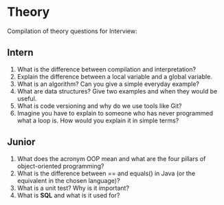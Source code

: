 # Theory

Compilation of theory questions for Interview:

## Intern

1. What is the difference between compilation and interpretation?
2. Explain the difference between a local variable and a global variable.
3. What is an algorithm? Can you give a simple everyday example?
4. What are data structures? Give two examples and when they would be useful.
5. What is code versioning and why do we use tools like Git?
6. Imagine you have to explain to someone who has never programmed what a loop is. How would you explain it in simple terms?

## Junior

1. What does the acronym OOP mean and what are the four pillars of object-oriented programming?
2. What is the difference between == and equals() in Java (or the equivalent in the chosen language)?
3. What is a unit test? Why is it important?
4. What is **SQL** and what is it used for?
